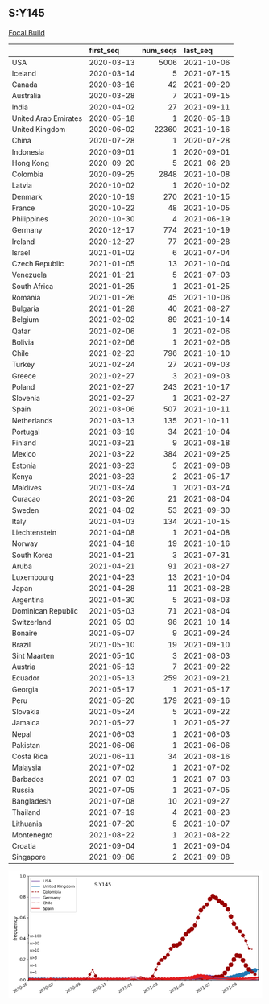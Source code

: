 

## S:Y145
[Focal Build](https://nextstrain.org/groups/neherlab/ncov/S.Y145?c=gt-S_145)

|                      | first_seq   |   num_seqs | last_seq   |
|:---------------------|:------------|-----------:|:-----------|
| USA                  | 2020-03-13  |       5006 | 2021-10-06 |
| Iceland              | 2020-03-14  |          5 | 2021-07-15 |
| Canada               | 2020-03-16  |         42 | 2021-09-20 |
| Australia            | 2020-03-28  |          7 | 2021-09-15 |
| India                | 2020-04-02  |         27 | 2021-09-11 |
| United Arab Emirates | 2020-05-18  |          1 | 2020-05-18 |
| United Kingdom       | 2020-06-02  |      22360 | 2021-10-16 |
| China                | 2020-07-28  |          1 | 2020-07-28 |
| Indonesia            | 2020-09-01  |          1 | 2020-09-01 |
| Hong Kong            | 2020-09-20  |          5 | 2021-06-28 |
| Colombia             | 2020-09-25  |       2848 | 2021-10-08 |
| Latvia               | 2020-10-02  |          1 | 2020-10-02 |
| Denmark              | 2020-10-19  |        270 | 2021-10-15 |
| France               | 2020-10-22  |         48 | 2021-10-05 |
| Philippines          | 2020-10-30  |          4 | 2021-06-19 |
| Germany              | 2020-12-17  |        774 | 2021-10-19 |
| Ireland              | 2020-12-27  |         77 | 2021-09-28 |
| Israel               | 2021-01-02  |          6 | 2021-07-04 |
| Czech Republic       | 2021-01-05  |         13 | 2021-10-04 |
| Venezuela            | 2021-01-21  |          5 | 2021-07-03 |
| South Africa         | 2021-01-25  |          1 | 2021-01-25 |
| Romania              | 2021-01-26  |         45 | 2021-10-06 |
| Bulgaria             | 2021-01-28  |         40 | 2021-08-27 |
| Belgium              | 2021-02-02  |         89 | 2021-10-14 |
| Qatar                | 2021-02-06  |          1 | 2021-02-06 |
| Bolivia              | 2021-02-06  |          1 | 2021-02-06 |
| Chile                | 2021-02-23  |        796 | 2021-10-10 |
| Turkey               | 2021-02-24  |         27 | 2021-09-03 |
| Greece               | 2021-02-27  |          3 | 2021-09-03 |
| Poland               | 2021-02-27  |        243 | 2021-10-17 |
| Slovenia             | 2021-02-27  |          1 | 2021-02-27 |
| Spain                | 2021-03-06  |        507 | 2021-10-11 |
| Netherlands          | 2021-03-13  |        135 | 2021-10-11 |
| Portugal             | 2021-03-19  |         34 | 2021-10-04 |
| Finland              | 2021-03-21  |          9 | 2021-08-18 |
| Mexico               | 2021-03-22  |        384 | 2021-09-25 |
| Estonia              | 2021-03-23  |          5 | 2021-09-08 |
| Kenya                | 2021-03-23  |          2 | 2021-05-17 |
| Maldives             | 2021-03-24  |          1 | 2021-03-24 |
| Curacao              | 2021-03-26  |         21 | 2021-08-04 |
| Sweden               | 2021-04-02  |         53 | 2021-09-30 |
| Italy                | 2021-04-03  |        134 | 2021-10-15 |
| Liechtenstein        | 2021-04-08  |          1 | 2021-04-08 |
| Norway               | 2021-04-18  |         19 | 2021-10-16 |
| South Korea          | 2021-04-21  |          3 | 2021-07-31 |
| Aruba                | 2021-04-21  |         91 | 2021-08-27 |
| Luxembourg           | 2021-04-23  |         13 | 2021-10-04 |
| Japan                | 2021-04-28  |         11 | 2021-08-28 |
| Argentina            | 2021-04-30  |          5 | 2021-08-03 |
| Dominican Republic   | 2021-05-03  |         71 | 2021-08-04 |
| Switzerland          | 2021-05-03  |         96 | 2021-10-14 |
| Bonaire              | 2021-05-07  |          9 | 2021-09-24 |
| Brazil               | 2021-05-10  |         19 | 2021-09-10 |
| Sint Maarten         | 2021-05-10  |          3 | 2021-08-03 |
| Austria              | 2021-05-13  |          7 | 2021-09-22 |
| Ecuador              | 2021-05-13  |        259 | 2021-09-21 |
| Georgia              | 2021-05-17  |          1 | 2021-05-17 |
| Peru                 | 2021-05-20  |        179 | 2021-09-16 |
| Slovakia             | 2021-05-24  |          5 | 2021-09-22 |
| Jamaica              | 2021-05-27  |          1 | 2021-05-27 |
| Nepal                | 2021-06-03  |          1 | 2021-06-03 |
| Pakistan             | 2021-06-06  |          1 | 2021-06-06 |
| Costa Rica           | 2021-06-11  |         34 | 2021-08-16 |
| Malaysia             | 2021-07-02  |          1 | 2021-07-02 |
| Barbados             | 2021-07-03  |          1 | 2021-07-03 |
| Russia               | 2021-07-05  |          1 | 2021-07-05 |
| Bangladesh           | 2021-07-08  |         10 | 2021-09-27 |
| Thailand             | 2021-07-19  |          4 | 2021-08-23 |
| Lithuania            | 2021-07-20  |          5 | 2021-10-07 |
| Montenegro           | 2021-08-22  |          1 | 2021-08-22 |
| Croatia              | 2021-09-04  |          1 | 2021-09-04 |
| Singapore            | 2021-09-06  |          2 | 2021-09-08 |

![Overall trends S.Y145](/overall_trends_figures/overall_trends_S.Y145.png)